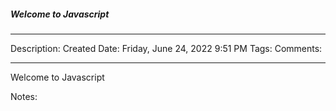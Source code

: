 ##### Welcome to Javascript

----
Description:
Created Date: Friday, June 24, 2022 9:51 PM
Tags:
Comments:

----


Welcome to Javascript

Notes:


